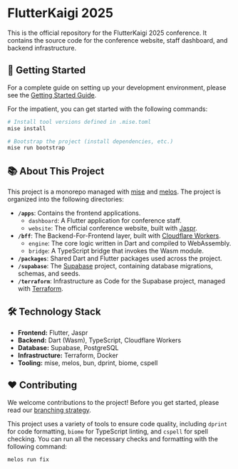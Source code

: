 # FlutterKaigi 2025

This is the official repository for the FlutterKaigi 2025 conference. It contains the source code for the conference website, staff dashboard, and backend infrastructure.

## 🚀 Getting Started

For a complete guide on setting up your development environment, please see the [Getting Started Guide](./docs/GETTING_STARTED.md).

For the impatient, you can get started with the following commands:

```bash
# Install tool versions defined in .mise.toml
mise install

# Bootstrap the project (install dependencies, etc.)
mise run bootstrap
```

## 📚 About This Project

This project is a monorepo managed with [mise](https://mise.jdx.dev/) and [melos](https://melos.invertase.dev/). The project is organized into the following directories:

- **`/apps`**: Contains the frontend applications.
  - `dashboard`: A Flutter application for conference staff.
  - `website`: The official conference website, built with [Jaspr](https://jaspr.dev/).
- **`/bff`**: The Backend-For-Frontend layer, built with [Cloudflare Workers](https://workers.cloudflare.com/).
  - `engine`: The core logic written in Dart and compiled to WebAssembly.
  - `bridge`: A TypeScript bridge that invokes the Wasm module.
- **`/packages`**: Shared Dart and Flutter packages used across the project.
- **`/supabase`**: The [Supabase](https://supabase.com/) project, containing database migrations, schemas, and seeds.
- **`/terraform`**: Infrastructure as Code for the Supabase project, managed with [Terraform](https://www.terraform.io/).

## 🛠️ Technology Stack

- **Frontend:** Flutter, Jaspr
- **Backend:** Dart (Wasm), TypeScript, Cloudflare Workers
- **Database:** Supabase, PostgreSQL
- **Infrastructure:** Terraform, Docker
- **Tooling:** mise, melos, bun, dprint, biome, cspell

## ❤️ Contributing

We welcome contributions to the project! Before you get started, please read our [branching strategy](./docs/BRANCH.md).

This project uses a variety of tools to ensure code quality, including `dprint` for code formatting, `biome` for TypeScript linting, and `cspell` for spell checking. You can run all the necessary checks and formatting with the following command:

```bash
melos run fix
```
